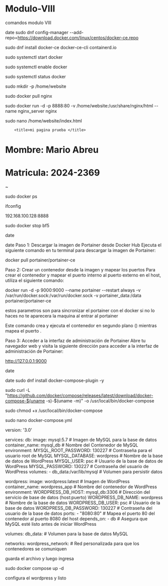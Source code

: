 # Modulo-VIII
comandos modulo VIII

date
sudo dnf config-manager --add-repo=https://download.docker.com/linux/centos/docker-ce.repo

sudo dnf install docker-ce docker-ce-cli containerd.io 

sudo systemctl start docker

sudo systemctl enable docker

sudo systemctl status docker

sudo mkdir -p /home/website

sudo docker  pull nginx 

sudo docker run -d -p 8888:80 -v  /home/website:/usr/share/nginx/html --name nginx_server nginx

sudo nano /home/website/index.html

<html>
<head>

        <title>mi pagina prueba </title>
</head>
<body>
        <h1>Mombre: Mario Abreu</h1>
        <h1>Matricula: 2024-2369</h1>

</body>
</html>
~       

sudo docker ps 

ifconfig 

192.168.100.128:8888

sudo docker stop bf5

date


date
Paso 1: Descargar la imagen de Portainer desde Docker Hub
Ejecuta el siguiente comando en tu terminal para descargar la imagen de Portainer:

docker pull portainer/portainer-ce

Paso 2: Crear un contenedor desde la imagen y mapear los puertos
Para crear el contenedor y mapear el puerto interno  al puerto externo  en el host, utiliza el siguiente comando:

docker run -d -p 9000:9000 --name portainer --restart always -v /var/run/docker.sock:/var/run/docker.sock -v portainer_data:/data portainer/portainer-ce

estos parametros son para sincronizar el portainer con el docker si no lo haces no te aparecera la maquina al entrar al portainer

Este comando crea y ejecuta el contenedor en segundo plano () mientras mapea el puerto .

Paso 3: Acceder a la interfaz de administración de Portainer
Abre tu navegador web y visita la siguiente dirección para acceder a la interfaz de administración de Portainer:

http://127.0.0.1:9000

date

date 
sudo dnf install docker-compose-plugin -y

sudo curl -L "https://github.com/docker/compose/releases/latest/download/docker-compose-$(uname -s)-$(uname -m)" -o /usr/local/bin/docker-compose 

sudo chmod +x /usr/local/bin/docker-compose

sudo nano docker-compose.yml

version: '3.0'

services:
  db:
    image: mysql:5.7 # Imagen de MySQL para la base de datos
    container_name: mysql_db # Nombre del Contenedor de MySQL
    environment:
      MYSQL_ROOT_PASSWORD: 130227 # Contraseña para el usuario root de MySQL
      MYSQL_DATABASE: wordpress # Nombre de la base de datos de WordPress
      MYSQL_USER: psc # Usuario de la base de datos de WordPress
      MYSQL_PASSWORD: 130227 # Contraseña del usuario de WordPress
    volumes:
      - db_data:/var/lib/mysql # Volumen para persistir datos

  wordpress:
    image: wordpress:latest # Imagen de WordPress
    container_name: wordpress_app # Nombre del contenedor de WordPress
    environment:
      WORDPRESS_DB_HOST: mysql_db:3306 # Dirección del servicio de base de datos (host:puerto)
      WORDPRESS_DB_NAME: wordpress # Nombre de la base de datos
      WORDPRESS_DB_USER: psc # Usuario de la base de datos
      WORDPRESS_DB_PASSWORD: 130227 # Contraseña del usuario de la base de datos
    ports:
      - "8080:80" # Mapea el puerto 80 del contenedor al puerto 8080 del host
    depends_on:
      - db # Asegura que MySQL esté listo antes de iniciar WordPress

volumes:
  db_data:
    # Volumen para la base de datos MySQL

networks:
  wordpress_network: # Red personalizada para que los contenedores se comuniquen


guarda el archivo y luego ingresa

sudo docker compose up -d 

configura el wordpress y listo









